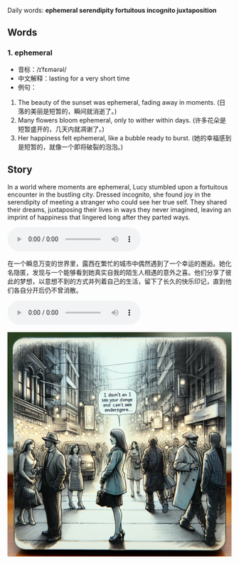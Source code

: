 Daily words: **ephemeral serendipity fortuitous incognito juxtaposition**

## Words
### 1. ephemeral
- 音标：/ɪˈfɛmərəl/ <span style="cursor: pointer;" onclick="document.getElementById('audio-player-1').play()"><i class="fas fa-volume-up"></i></span>
<audio id="audio-player-1" src="audios/words/ephemeral.mp3" style="display:none;"></audio>
- 中文解释：lasting for a very short time
- 例句：
1. The beauty of the sunset was ephemeral, fading away in moments. (日落的美丽是短暂的，瞬间就消逝了。)
2. Many flowers bloom ephemeral, only to wither within days. (许多花朵是短暂盛开的，几天内就凋谢了。)
3. Her happiness felt ephemeral, like a bubble ready to burst. (她的幸福感到是短暂的，就像一个即将破裂的泡泡。)

## Story
In a world where moments are ephemeral, Lucy stumbled upon a fortuitous encounter in the bustling city. Dressed incognito, she found joy in the serendipity of meeting a stranger who could see her true self. They shared their dreams, juxtaposing their lives in ways they never imagined, leaving an imprint of happiness that lingered long after they parted ways.

<audio controls>
<source src="./audios/story/2024-08-01-english.mp3" type="audio/mpeg">
你的浏览器不支持音频元素。
</audio>


在一个瞬息万变的世界里，露西在繁忙的城市中偶然遇到了一个幸运的邂逅。她化名隐匿，发现与一个能够看到她真实自我的陌生人相遇的意外之喜。他们分享了彼此的梦想，以意想不到的方式并列着自己的生活，留下了长久的快乐印记，直到他们各自分开后仍不曾消散。

<audio controls>
<source src="./audios/story/2024-08-01-chinese.mp3" type="audio/mpeg">
你的浏览器不支持音频元素。
</audio>


![story](./images/2024-08-01.png)

